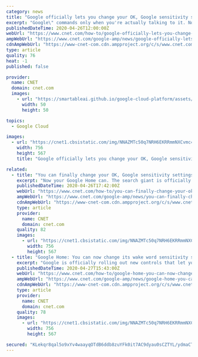 ```yaml
---
category: news
title: "Google officially lets you change your OK, Google sensitivity settings. Here's how"
excerpt: "Google\" commands only when you're actually talking to it. Not only is that more convenient, it leaves less of your data in the cloud. You may have opted in to the Voice & Audio Activity setting in your Google account. Google says turning it on can help your smart speaker understand your voice better over time, which is great. But Google stores ..."
publishedDateTime: 2020-04-26T12:00:00Z
webUrl: "https://www.cnet.com/how-to/google-officially-lets-you-change-your-ok-google-sensitivity-settings-heres-how/"
ampWebUrl: "https://www.cnet.com/google-amp/news/google-officially-lets-you-change-your-ok-google-sensitivity-settings-heres-how/"
cdnAmpWebUrl: "https://www-cnet-com.cdn.ampproject.org/c/s/www.cnet.com/google-amp/news/google-officially-lets-you-change-your-ok-google-sensitivity-settings-heres-how/"
type: article
quality: 76
heat: -1
published: false

provider:
  name: CNET
  domain: cnet.com
  images:
    - url: "https://smartableai.github.io/google-cloud-platform/assets/images/organizations/cnet.com-50x50.jpg"
      width: 50
      height: 50

topics:
  - Google Cloud

images:
  - url: "https://cnet1.cbsistatic.com/img/NNAZMTc50q7NRH6EKRRmmNXCvmc=/756x567/2018/10/01/bf81a96a-6a09-47a3-80fd-b5eae197ec09/google-home-hub-2110.jpg"
    width: 756
    height: 567
    title: "Google officially lets you change your OK, Google sensitivity settings. Here's how"

related:
  - title: "You can finally change your OK, Google sensitivity settings. Here's how"
    excerpt: "Now your Google Home can. The search giant is officially rolling out new controls that let you adjust the sensitivity of your smart speaker to its wake word. That means you can fine-tune your Google Home ($49 at Walmart) or Nest devices to pick up \"Hey,"
    publishedDateTime: 2020-04-26T17:42:00Z
    webUrl: "https://www.cnet.com/how-to/you-can-finally-change-your-ok-google-sensitivity-settings-heres-how/"
    ampWebUrl: "https://www.cnet.com/google-amp/news/you-can-finally-change-your-ok-google-sensitivity-settings-heres-how/"
    cdnAmpWebUrl: "https://www-cnet-com.cdn.ampproject.org/c/s/www.cnet.com/google-amp/news/you-can-finally-change-your-ok-google-sensitivity-settings-heres-how/"
    type: article
    provider:
      name: CNET
      domain: cnet.com
    quality: 82
    images:
      - url: "https://cnet1.cbsistatic.com/img/NNAZMTc50q7NRH6EKRRmmNXCvmc=/756x567/2018/10/01/bf81a96a-6a09-47a3-80fd-b5eae197ec09/google-home-hub-2110.jpg"
        width: 756
        height: 567
  - title: "Google Home: You can now change its wake word sensitivity settings. Here's how"
    excerpt: "Google is officially rolling out new controls that let you adjust the sensitivity of your Google Home smart speaker to its wake word. That means you can fine-tune your Google Home ($49 at Walmart) or Nest devices to pick up \"Hey,"
    publishedDateTime: 2020-04-27T15:43:00Z
    webUrl: "https://www.cnet.com/how-to/google-home-you-can-now-change-its-wake-word-sensitivity-settings-heres-how/"
    ampWebUrl: "https://www.cnet.com/google-amp/news/google-home-you-can-now-change-its-wake-word-sensitivity-settings-heres-how/"
    cdnAmpWebUrl: "https://www-cnet-com.cdn.ampproject.org/c/s/www.cnet.com/google-amp/news/google-home-you-can-now-change-its-wake-word-sensitivity-settings-heres-how/"
    type: article
    provider:
      name: CNET
      domain: cnet.com
    quality: 78
    images:
      - url: "https://cnet1.cbsistatic.com/img/NNAZMTc50q7NRH6EKRRmmNXCvmc=/756x567/2018/10/01/bf81a96a-6a09-47a3-80fd-b5eae197ec09/google-home-hub-2110.jpg"
        width: 756
        height: 567

secured: "KLekqr8qal5o9xYv4waayqOTdB6ddb8zuYFk0it7AC9dyau0sCZTYL/ydmaCTZWgPZTSZn95gKqxrp1lkI12zxLqp2xxq5vTUlsrxjYOTquRkmWrZS0rljt9xYYX+lMi8AmZNGfq9FKMn/Zy0gJt3UBGy/095UaxDmWgSgLTIcx/hw2qKdEnICi9OEC1IqmUqxI5Uc1Uvp6JTnE8o4w+9f6K9RAJkI5/1sOzwDU77ydgnsJD6n36G9/awWDHFezl+mPWLvGSzsz73Ti2C7c9D7I1EYsuB8ntdc8y4Ir/kjQ4oMLfqhXfFTKw+o0+WSngbDinTAnGzGArZuoY7jyxXaGxsDKQIMgKJ4x48/maXnNSgdt7RurhXbtQd3qQltmWJiGpSSNtKqY60Dd6dg0wkHZUx8+vaCDdnBPcbmpp43o2wEvhsqQdCUtmfbVSwGaOUjjprnhVqRhK6Mh3iEfFDPDsHt4GjiJjJ0BCK/98fIo=;lY2U0ehzvQ6acyfw+Kr5jA=="
---
```


